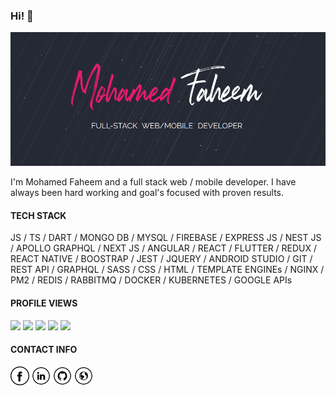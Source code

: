 ### Hi! 👋

<img src="https://github.com/ASMohamedFaheemAnver/ASMohamedFaheemAnver/blob/master/banner.png" alt="Banner">

I'm Mohamed Faheem and a full stack web / mobile developer.
I have always been hard working and goal's focused with proven results.

#### TECH STACK

JS / TS / DART / MONGO DB / MYSQL / FIREBASE / EXPRESS JS / NEST JS / APOLLO GRAPHQL / NEXT JS / ANGULAR / REACT / FLUTTER / REDUX / REACT NATIVE / BOOSTRAP / JEST / JQUERY / ANDROID STUDIO / GIT / REST API / GRAPHQL / SASS / CSS / HTML / TEMPLATE ENGINEs / NGINX / PM2 / REDIS / RABBITMQ / DOCKER / KUBERNETES / GOOGLE APIs

#### PROFILE VIEWS

<!-- ![](http://localhost:3000/views/increase)
![Profile views per day](http://localhost:3000/views/day)
![Profile views per month](http://localhost:3000/views/month)
![Profile views per year](http://localhost:3000/views/year)
![Profile views per total](http://localhost:3000/views/total) -->

![](https://freedom-github-view-counter.as.r.appspot.com/views/day)
![](https://freedom-github-view-counter.as.r.appspot.com/views/month)
![](https://freedom-github-view-counter.as.r.appspot.com/views/year)
![](https://freedom-github-view-counter.as.r.appspot.com/views/total)
![](https://freedom-github-view-counter.as.r.appspot.com/views/record)

#### CONTACT INFO

<a href="https://www.facebook.com/jstr.faheemanver/" target="_blank"><img src="https://raw.githubusercontent.com/asmohamedfaheemanver/asmohamedfaheemanver/master/fb.png" alt="Facebook" width="30"></a>
<a href="https://www.linkedin.com/in/coderfaheem/" target="_blank"><img src="https://raw.githubusercontent.com/asmohamedfaheemanver/asmohamedfaheemanver/master/in.png" alt="LinkedIn" width="30"></a>
<a href="https://github.com/asmohamedfaheemanver" target="_blank"><img src="https://raw.githubusercontent.com/asmohamedfaheemanver/asmohamedfaheemanver/master/git.png" alt="GitHub" width="30"></a>
<a href="https://mohamedfaheem.netlify.app/" target="_blank"><img src="https://raw.githubusercontent.com/asmohamedfaheemanver/asmohamedfaheemanver/master/www.png" alt="Website" width="30"></a>
